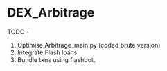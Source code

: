 # DEX_Arbitrage

TODO - 

1. Optimise Arbitrage_main.py (coded brute version)
2. Integrate Flash loans
3. Bundle txns using flashbot.
